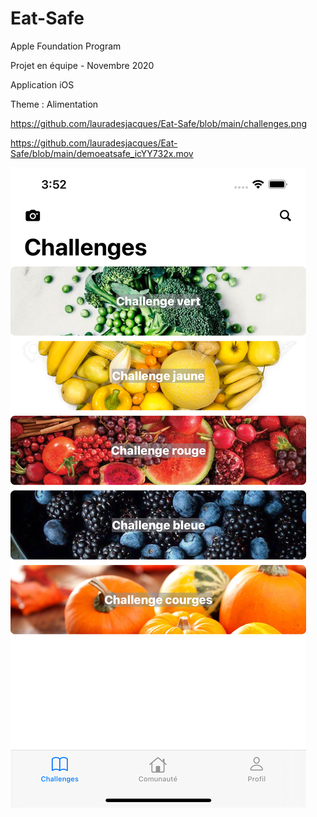 # Eat-Safe
Apple Foundation Program 

Projet en équipe - Novembre 2020 

Application iOS 

Theme : Alimentation 

https://github.com/lauradesjacques/Eat-Safe/blob/main/challenges.png

https://github.com/lauradesjacques/Eat-Safe/blob/main/demoeatsafe_icYY732x.mov

![Screenshot](challenges.png) 
